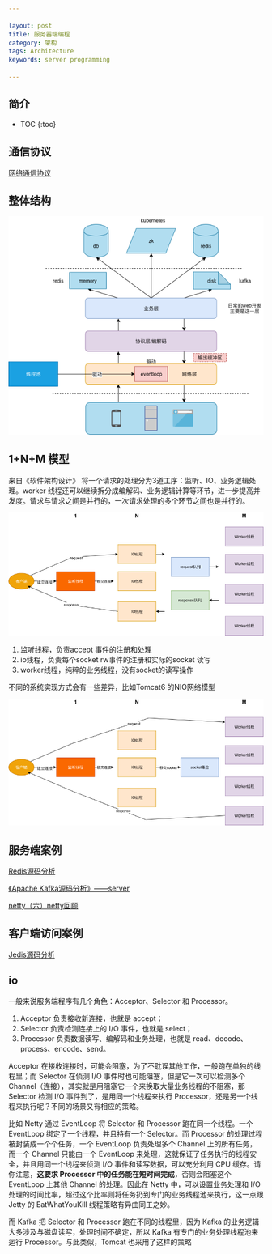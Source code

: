 ```yaml
---

layout: post
title: 服务器端编程
category: 架构
tags: Architecture
keywords: server programming

---
```


## 简介

* TOC
{:toc}

## 通信协议

[网络通信协议](http://qiankunli.github.io/2019/04/20/network_communication_protocol.html)

## 整体结构

![](/public/upload/architecture/network_communication.png)

## 1+N+M 模型

来自《软件架构设计》 将一个请求的处理分为3道工序：监听、IO、业务逻辑处理。worker 线程还可以继续拆分成编解码、业务逻辑计算等环节，进一步提高并发度。请求与请求之间是并行的，一次请求处理的多个环节之间也是并行的。

![](/public/upload/architecture/server_side_1nm.png)


1. 监听线程，负责accept 事件的注册和处理
2. io线程，负责每个socket rw事件的注册和实际的socket 读写
3. worker线程，纯粹的业务线程，没有socket的读写操作

不同的系统实现方式会有一些差异，比如Tomcat6 的NIO网络模型

![](/public/upload/architecture/tomcat6_1nm.png)

## 服务端案例

[Redis源码分析](http://qiankunli.github.io/2019/04/20/redis_source.html)

[《Apache Kafka源码分析》——server](http://qiankunli.github.io/2019/01/30/kafka_learn_2.html)

[netty（六）netty回顾](http://qiankunli.github.io/2016/07/25/Java-Netty6.html)

## 客户端访问案例

[Jedis源码分析](http://qiankunli.github.io/2016/06/07/jedis_source.html)

## io

一般来说服务端程序有几个角色：Acceptor、Selector 和 Processor。

1. Acceptor 负责接收新连接，也就是 accept；
2. Selector 负责检测连接上的 I/O 事件，也就是 select；
3. Processor 负责数据读写、编解码和业务处理，也就是 read、decode、process、encode、send。

Acceptor 在接收连接时，可能会阻塞，为了不耽误其他工作，一般跑在单独的线程里；而 Selector 在侦测 I/O 事件时也可能阻塞，但是它一次可以检测多个 Channel（连接），其实就是用阻塞它一个来换取大量业务线程的不阻塞，那 Selector 检测 I/O 事件到了，是用同一个线程来执行 Processor，还是另一个线程来执行呢？不同的场景又有相应的策略。

比如 Netty 通过 EventLoop 将 Selector 和 Processor 跑在同一个线程。一个 EventLoop 绑定了一个线程，并且持有一个 Selector。而 Processor 的处理过程被封装成一个个任务，一个 EventLoop 负责处理多个 Channel 上的所有任务，而一个 Channel 只能由一个 EventLoop 来处理，这就保证了任务执行的线程安全，并且用同一个线程来侦测 I/O 事件和读写数据，可以充分利用 CPU 缓存。请你注意，**这要求 Processor 中的任务能在短时间完成**，否则会阻塞这个 EventLoop 上其他 Channel 的处理。因此在 Netty 中，可以设置业务处理和 I/O 处理的时间比率，超过这个比率则将任务扔到专门的业务线程池来执行，这一点跟 Jetty 的 EatWhatYouKill 线程策略有异曲同工之妙。

而 Kafka 把 Selector 和 Processor 跑在不同的线程里，因为 Kafka 的业务逻辑大多涉及与磁盘读写，处理时间不确定，所以 Kafka 有专门的业务处理线程池来运行 Processor。与此类似，Tomcat 也采用了这样的策略